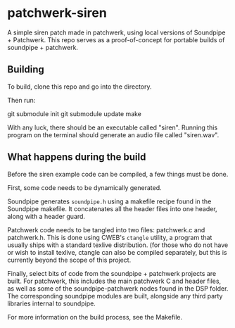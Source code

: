# patchwerk-siren
A simple siren patch made in patchwerk, using local
versions of Soundpipe + Patchwerk. This repo serves as a
proof-of-concept for portable builds of soundpipe +
patchwerk.

## Building
To build, clone this repo and go into the directory.

Then run:

git submodule init
git submodule update
make

With any luck, there should be an executable called
"siren".  Running this program on the terminal should
generate an audio file called "siren.wav".

## What happens during the build

Before the siren example code can be compiled, a few things
must be done.

First, some code needs to be dynamically generated.

Soundpipe generates `soundpipe.h` using a makefile recipe
found in the Soundpipe makefile. It concatenates all the
header files into one header, along with a header guard.

Patchwerk code needs to be tangled into two files:
patchwerk.c and patchwerk.h. This is done using CWEB's
`ctangle` utility, a program that usually ships with a
standard texlive distribution. (for those who do not have
or wish to install texlive, ctangle can also be compiled
separately, but this is currently beyond the scope of this
project.

Finally, select bits of code from the soundpipe + patchwerk
projects are built. For patchwerk, this includes the
main patchwerk C and header files, as well as some of
the soundpipe-patchwerk nodes found in the DSP folder.
The corresponding soundpipe modules are built, alongside
any third party libraries internal to soundpipe.

For more information on the build process, see the
Makefile.
